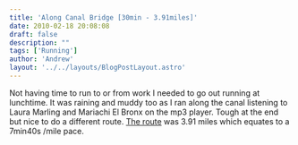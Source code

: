 ```yaml
---
title: 'Along Canal Bridge [30min - 3.91miles]'
date: 2010-02-18 20:08:08
draft: false
description: ""
tags: ['Running']
author: 'Andrew'
layout: '../../layouts/BlogPostLayout.astro'
---
```


Not having time to run to or from work I needed to go out running at lunchtime. It was raining and muddy too as I ran along the canal listening to Laura Marling and Mariachi El Bronx on the mp3 player. Tough at the end but nice to do a different route. [The route](http://www.gmap-pedometer.com/?r=3488095 "route map of canal bridge run [external link]") was 3.91 miles which equates to a 7min40s /mile pace.
